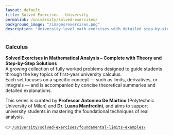 ```yaml
---
layout: default
title: Solved Exercises – University
permalink: /university/solved-exercises/
background_image: "/images/exercises.png"
description: "University-level math exercises with detailed step-by-step solutions. Ideal for exam preparation and independent study."
---
```


### Calculus

**Solved Exercises in Mathematical Analysis – Complete with Theory and Step-by-Step Solutions**  
A growing collection of fully worked problems designed to guide students through the key topics of first-year university calculus.  
Each set focuses on a specific concept — such as limits, derivatives, or integrals — and is accompanied by concise theoretical summaries and detailed explanations.

This series is curated by **Professor Antonino De Martino** (Polytechnic University of Milan) and **Dr. Luana Manfredini**, and aims to support university students in mastering the foundational techniques of real analysis.

👉 [`/university/solved-exercises/foundamental-limits-examples/`](/university/solved-exercises/notable-limits-examples/)

